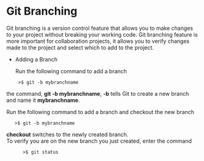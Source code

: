 # Git Branching
Git branching is a version control feature that allows you to make changes to your project without breaking your working code. Git branching feature is more important for collaboration projects, it allows you to verify changes made to the project and select which to add to the project.   

* Adding a Branch  

  Run the following command to add a branch   
           
	   >$ git -b mybranchname   

the command, **git -b mybranchname**, **-b** tells Git to create a new branch and name it **mybranchname**.   


  Run the following command to add a branch and checkout the new branch   
           
	   >$ git -b mybranchname

  **checkout** switches to the newly created branch.   
To verify you are on the new branch you just created, enter the command    
              
	      >$ git status   



